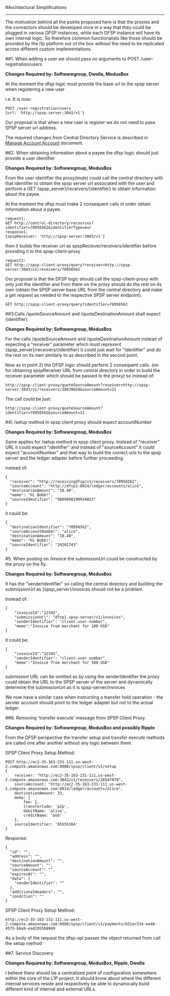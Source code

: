 
#Architectural Simplifications

-----


The motivation behind all the points proposed here is that the proxies and the connectors should be developed once in a way that they could be plugged in various DFSP instances, while each DFSP instance will have its own internal logic. So therefore common functionalists like those should be provided by the l1p platform out of the box without the need to be replicated across different custom implementations.


##1. When adding a user we should pass no arguments to POST /user-registration/users

**Changes Required by: Softwaregroup, Dwolla, ModusBox**

At the moment the dfsp logic must provide the base url to the spsp server when registering a new user

i.e. It is now:

    POST /user-registration/users
    {url: 'http://spsp-server:3043/v1'}

Our proposal is that when a new user is register we do not need to pass SPSP server url address.

The required changes from Central Directory Service is described in [Manage Account Account](https://github.com/paymoja/Docs/tree/master/DFSP/ManageAcccoutHolders) document.

  
##2. When obtaining information about a payee the dfsp logic should just provide a user identifier

**Changes Required by: Softwaregroup, ModusBox**

From the user identifier the proxy(mule) could call the central directory with that identifier to obtain the spsp server url associated with the user and perform a GET  {spsp_server}/receivers/{identifier} to obtain information about the payee.


At the moment the dfsp must make 2 consequent calls in order obtain information about a payee.

    request1:
    GET http://central-directory/recources?identifier=78956562&identifierType=eur
    response1:
    {spspReceiver: 'http://spsp-server:3043/v1'}

then it builds the receiver url as spspReceiver/receivers/identifier before providing it to the spsp-client-proxy

    request2:
    GET http://spsp-client-proxy/query?receiver=http://spsp-server:3043/v1/receivers/78956562


Our proposal is that the DFSP logic should call the spsp-client-proxy with only just the identifier and from there on the proxy should do the rest on its own (obtain the SPSP server base URL from the central directory and make a get request as needed to the respective SPSP server endpoint).

    GET http://spsp-client-proxy/query?identifier=78956562


 
##3.Calls  /quoteSourceAmount and /quoteDestinationAmount shall expect {identifier}


**Changes Required by: Softwaregroup, ModusBox**

For the calls /quoteSourceAmount and /quoteDestinationAmount instead of expecting a "receiver" parameter which must represent {spsp_server}/receivers/{identifier} it could just wait for "identifier" and do the rest on its own similarly to as described in the second point.

Now as in point 2) the DFSP logic should perform 2 consequent calls. (on for obtaining spspReceiver URL from central directory in order to build the receiver parameter which should be passed to the proxy)
so instead of:

    http://spsp-client-proxy/quoteSourceAmount?receiver=http://spsp-server:3043/v1/receivers/38439659&sourceAmount=21

The call could be just:  


    http://spsp-client-proxy/quoteSourceAmount?identifier=78956562&sourceAmount=21

 
#4) /setup method in spsp client proxy should expect accountNumber

**Changes Required by: Softwaregroup, ModusBox**

Same applies for /setup method in spsp client proxy. Instead of "receiver" URL it could expect "identifier" and instead of "sourceAccount" it could expect "accountNumber" and that way to build the correct urls to the spsp server and the ledger adapter before further proceeding.

instead of:

    {
      "receiver": "http://receivingdfsp/v1/receivers/78956562",
      "sourceAccount": "http://dfsp1:8014/ledger/accounts/alice",
      "destinationAmount": "10.40",
      "memo": "Hi Bobb!",
      "sourceIdentifier": "9809890190934023"
    }
    

it could be:

    {
      "destinationIdentifier": "78956562",
      "sourceAccountNumber": "alice",
      "destinationAmount": "10.40",
      "memo": "Hi Bobb!",
      "sourceIdentifier": "29201743"
    }
    

#5. When posting on /invoice the submissionUrl could be constructed by the proxy on the fly.

**Changes Required by: Softwaregroup, ModusBox**

It has the "senderIdentifier" so calling the central directory and building the submissionUrl as {spsp_server}/invoices should not be a problem.

Instead of:

    {
	    "invoiceId":"12345",
	    "submissionUrl": "dfsp1.spsp-server/v1/invoices",
	    "senderIdentifier": "client.user.number",
	    "memo":"Invoice from merchant for 100 USD" 
    }

it could be:

    {
	    "invoiceId":"12345",
	    "senderIdentifier": "client.user.number",
	    "memo":"Invoice from merchant for 100 USD" 
    } 
    
submission URL can be omitted as by using the senderIdentifier the proxy could obtain the URL to the SPSP server of the server and dynamically determine the submissionUrl as it is spsp-server/invoices

We now have a similar case when instructing a transfer hold operation - the sender account should point to the ledger adapter but not to the actual ledger.


##6. Removing 'transfer execute' message from SPSP Client Proxy. 

**Changes Required by: Softwaregroup, ModusBox and  possibly Ripple**

From the DFSP perspective the transfer setup and transfer execute methods are called one after another without any logic between them. 

SPSP Client Proxy Setup Method:

	POST http://ec2-35-163-231-111.us-west-2.compute.amazonaws.com:8088/spsp/client/v1/setup
	{
		receiver: "http://ec2-35-163-231-111.us-west-2.compute.amazonaws.com:3043/v1/receivers/26547070",
		sourceAccount: "http://ec2-35-163-231-111.us-west-2.compute.amazonaws.com:8014/ledger/accounts/alice",
		destinationAmount: 33,
		memo: {
			fee: 1,
			transferCode: 'p2p',
			debitName: 'alice',
			creditName: 'bob'
		},
		sourceIdentifier: '85555384'
	}

Response:

	{
	  "id": "",
	  "address": "",
	  "destinationAmount": "",
	  "sourceAmount": "",
	  "sourceAccount": "",
	  "expiresAt": "",
	  "data": {
	    "senderIdentifier": ""
	  },
	  "additionalHeaders": "",
	  "condition": ""
	}

SPSP Client Proxy Setup Method:


    http://ec2-35-163-231-111.us-west-2.compute.amazonaws.com:8088/spsp/client/v1/payments/b51ec534-ee48-4575-b6a9-ead2955b8069

As a body of the request the dfsp-api passes the object returned from call the setup method

##7. Service Discovery

**Changes Required by: Softwaregroup, ModusBox, Ripple, Dwolla**

I believe there should be a centralized point of configuration somewhere within the core of the L1P project. It should know about where the different internal services reside and respectively be able to dynamically build different kind of internal and external URLs. 
